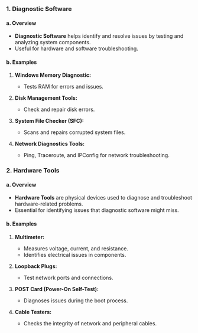 ### 1. Diagnostic Software

#### a. Overview

- **Diagnostic Software** helps identify and resolve issues by testing and analyzing system components.
- Useful for hardware and software troubleshooting.

#### b. Examples

1. **Windows Memory Diagnostic:**
    
    - Tests RAM for errors and issues.
2. **Disk Management Tools:**
    
    - Check and repair disk errors.
3. **System File Checker (SFC):**
    
    - Scans and repairs corrupted system files.
4. **Network Diagnostics Tools:**
    
    - Ping, Traceroute, and IPConfig for network troubleshooting.

### 2. Hardware Tools

#### a. Overview

- **Hardware Tools** are physical devices used to diagnose and troubleshoot hardware-related problems.
- Essential for identifying issues that diagnostic software might miss.

#### b. Examples

1. **Multimeter:**
    
    - Measures voltage, current, and resistance.
    - Identifies electrical issues in components.
2. **Loopback Plugs:**
    
    - Test network ports and connections.
3. **POST Card (Power-On Self-Test):**
    
    - Diagnoses issues during the boot process.
4. **Cable Testers:**
    
    - Checks the integrity of network and peripheral cables.